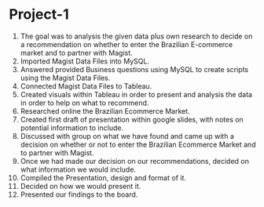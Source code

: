 # Project-1
1. The goal was to analysis the given data plus own research to decide on a recommendation on whether to enter the Brazilian E-commerce market and to partner with Magist.
2. Imported Magist Data Files into MySQL.
3. Answered provided Business questions using MySQL to create scripts using the Magist Data Files.
4. Connected Magist Data Files to Tableau.
5. Created visuals within Tableau in order to present and analysis the data in order to help on what to recommend.
6. Researched online the Brazilian Ecommerce Market.
7. Created first draft of presentation within google slides, with notes on potential information to include.
8. Discussed with group on what we have found and came up with a decision on whether or not to enter the Brazilian Ecommerce Market and to partner with Magist.
9. Once we had made our decision on our recommendations, decided on what information we would include.
10. Compiled the Presentation, design and format of it.
11. Decided on how we would present it.
12. Presented our findings to the board.
